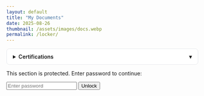 ```yaml
---
layout: default
title: "My Documents"
date: 2025-08-26
thumbnail: /assets/images/docs.webp
permalink: /locker/
---
```


<!-- Accordion item -->
<details>
  <summary>Certifications</summary>
  <div>
    <p>
      <a href="[assets/images/bio/Gen AI Engineering with LLMs IBM Certification Sp.pdf](https://rahulbhattacharya1.github.io/assets/images/bio/Gen%20AI%20Engineering%20with%20LLMs%20IBM%20Certification%20Sp.pdf)" download>Download Gen AI with LLM Certificate</a>
    </p>
  </div>
</details>

<style>
  details { border: 1px solid #e5e7eb; border-radius: 8px; padding: .75rem 1rem; margin: .75rem 0; background:#fff; }
  details[open] { box-shadow: 0 2px 10px rgba(0,0,0,.05); }
  summary { cursor: pointer; font-weight: 600; outline: none; }
  summary::-webkit-details-marker { display: none; }
  summary::after { content:"▾"; float:right; transition: transform .2s ease; }
  details[open] summary::after { transform: rotate(180deg); }
  details > div { margin-top: .75rem; }
</style>
<div id="locker-container" style="display: none;">
  <h2>Protected Content</h2>
  <p><a href="/assets/secret-doc.pdf" download>Download Secret Doc</a></p>
</div>

<div id="login-form">
  <p>This section is protected. Enter password to continue:</p>
  <input type="password" id="passwordInput" placeholder="Enter password" />
  <button onclick="checkPassword()">Unlock</button>
  <p id="error-msg" style="color: red;"></p>
</div>

<script>
  const PASSWORD = "713"; // Set your password here

  function checkPassword() {
    const input = document.getElementById("passwordInput").value;
    if (input === PASSWORD) {
      document.getElementById("locker-container").style.display = "block";
      document.getElementById("login-form").style.display = "none";
    } else {
      document.getElementById("error-msg").textContent = "Incorrect password!";
    }
  }
</script>
